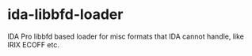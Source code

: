 # ida-libbfd-loader
IDA Pro libbfd based loader for misc formats that IDA cannot handle, like IRIX ECOFF etc.
